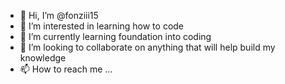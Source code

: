 - 👋 Hi, I’m @fonziii15
- 👀 I’m interested in learning how to code
- 🌱 I’m currently learning foundation into coding
- 💞️ I’m looking to collaborate on anything that will help build my knowledge
- 📫 How to reach me ...

<!---
fonziii15/fonziii15 is a ✨ special ✨ repository because its `README.md` (this file) appears on your GitHub profile.
You can click the Preview link to take a look at your changes.
--->
